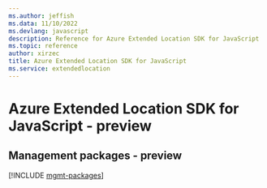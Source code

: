 ```yaml
---
ms.author: jeffish
ms.data: 11/10/2022
ms.devlang: javascript
description: Reference for Azure Extended Location SDK for JavaScript
ms.topic: reference
author: xirzec
title: Azure Extended Location SDK for JavaScript
ms.service: extendedlocation
---
```

# Azure Extended Location SDK for JavaScript - preview

## Management packages - preview
[!INCLUDE [mgmt-packages](extended-location-mgmt-index.md)]